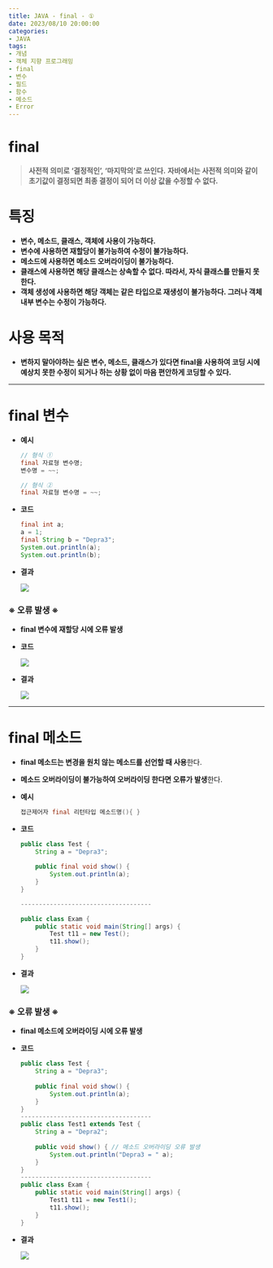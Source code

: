 ```yaml
---
title: JAVA - final - ①
date: 2023/08/10 20:00:00
categories:
- JAVA
tags:
- 개념
- 객체 지향 프로그래밍
- final
- 변수
- 필드
- 함수
- 메소드
- Error
---
```


# **final**

> **사전적 의미로 ‘결정적인’, ‘마지막의’로 쓰인다.**
**자바에서는 사전적 의미와 같이 초기값이 결정되면 최종 결정이 되어 더 이상 값을 수정할 수 없다.**
> 

# **특징**

- **변수, 메소드, 클래스, 객체에 사용이 가능하다.**
- **변수에 사용하면 재할당이 불가능하여 수정이 불가능하다.**
- **메소드에 사용하면 메소드 오버라이딩이 불가능하다.**
- **클래스에 사용하면 해당 클래스는 상속할 수 없다. 따라서, 자식 클래스를 만들지 못 한다.**
- **객체 생성에 사용하면 해당 객체는 같은 타입으로 재생성이 불가능하다.
그러나 객체 내부 변수는 수정이 가능하다.**

# **사용 목적**

- **변하지 말아야하는 싶은 변수, 메소드, 클래스가 있다면 final을 사용하여 코딩 시에 예상치 못한 수정이 되거나 하는 상황 없이 마음 편안하게 코딩할 수 있다.**

---

# **final 변수**

- **예시**
    
    ```java
    // 형식 ①
    final 자료형 변수명;
    변수명 = ~~;
    
    // 형식 ②
    final 자료형 변수명 = ~~;
    ```
    
- **코드**
    
    ```java
    final int a;
    a = 1;
    final String b = "Depra3";
    System.out.println(a);
    System.out.println(b);
    ```
    
- **결과**
    
    ![](/Images/2023/08/JAVA-final-①/Untitled.png)
    

### **※ 오류 발생 ※**

- **final 변수에 재할당 시에 오류 발생**

- **코드**
    
    ![](/Images/2023/08/JAVA-final-①/Untitled%201.png)
    
- **결과**
    
    ![](/Images/2023/08/JAVA-final-①/Untitled%202.png)
    

---

# final 메소드

- **final 메소드는 변경을 원치 않는 메소드를 선언할 때 사용**한다.
- **메소드 오버라이딩이 불가능하여 오버라이딩 한다면 오류가 발생**한다.

- **예시**
    
    ```java
    접근제어자 final 리턴타입 메소드명(){ }
    ```
    
- **코드**
    
    ```java
    public class Test {
    	String a = "Depra3";
    		
    	public final void show() {
    		System.out.println(a);
    	}
    }
    
    ------------------------------------
    
    public class Exam {
    	public static void main(String[] args) {
    		Test t11 = new Test();
    		t11.show();
    	}
    }
    ```
    
- **결과**
    
    ![](/Images/2023/08/JAVA-final-①/Untitled%203.png)
    

### **※ 오류 발생 ※**

- **final 메소드에 오버라이딩 시에 오류 발생**
- **코드**
    
    ```java
    public class Test {
    	String a = "Depra3";
    		
    	public final void show() {
    		System.out.println(a);
    	}
    }
    ------------------------------------
    public class Test1 extends Test {
    	String a = "Depra2";
    	
    	public void show() { // 메소드 오버라이딩 오류 발생
    		System.out.println("Depra3 = " a);
    	}
    }
    ------------------------------------
    public class Exam {
    	public static void main(String[] args) {
    		Test1 t11 = new Test1();
    		t11.show();
    	}
    }
    ```
    
- **결과**
    
    ![](/Images/2023/08/JAVA-final-①/Untitled%204.png)
